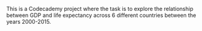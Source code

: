 This is a Codecademy project where the task is to explore the relationship between GDP and life expectancy across 6 different countries between the years 2000-2015. 
